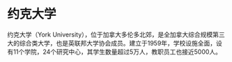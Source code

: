 # 约克大学

约克大学（York University），位于加拿大多伦多北郊，是全加拿大综合规模第三大的综合类大学，也是英联邦大学协会成员。建立于1959年，学校设施全面，设有11个学院，24个研究中心，其学生数量超过5万人，教职员工也接近5000人。